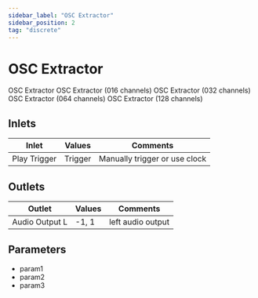 ```yaml
---
sidebar_label: "OSC Extractor"
sidebar_position: 2
tag: "discrete"
---
```


# OSC Extractor

OSC Extractor
OSC Extractor (016 channels)
	OSC Extractor (032 channels)
OSC Extractor (064 channels)
OSC Extractor (128 channels)

## Inlets

| Inlet | Values | Comments |  
| --- | --- | --- |
| Play Trigger | Trigger | Manually trigger or use clock |

## Outlets

| Outlet | Values | Comments |  
| --- | --- | --- |
| Audio Output L | -1, 1 | left audio output |

## Parameters

- param1
- param2
- param3